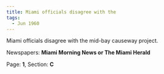 ```yaml
---  
title: Miami officials disagree with the  
tags:  
  - Jun 1960  
---  
```

  
Miami officials disagree with the mid-bay causeway project.  
  
Newspapers: **Miami Morning News or The Miami Herald**  
  
Page: **1**, Section: **C** 
